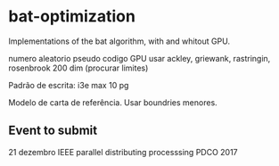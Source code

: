 bat-optimization
================

Implementations of the bat algorithm, with and whitout GPU.

numero aleatorio
pseudo codigo GPU
usar ackley, griewank, rastringin, rosenbrook
200 dim
(procurar limites)

Padrão de escrita: i3e max 10 pg

Modelo de carta de referência.
Usar boundries menores.

Event to submit
---------------
21 dezembro IEEE parallel distributing processsing PDCO 2017

